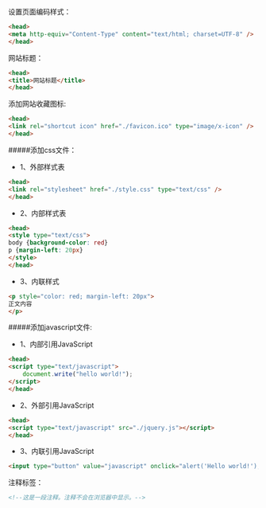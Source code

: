 设置页面编码样式：
```html
<head>
<meta http-equiv="Content-Type" content="text/html; charset=UTF-8" />
</head>
```
网站标题：
```html
<head>
<title>网站标题</title>
</head>
```
添加网站收藏图标:
```html
<head>
<link rel="shortcut icon" href="./favicon.ico" type="image/x-icon" />
</head>
```
#####添加css文件：   
 - 1、外部样式表

```html
<head>
<link rel="stylesheet" href="./style.css" type="text/css" />
</head>
```
 - 2、内部样式表

```html
<head>
<style type="text/css">
body {background-color: red}
p {margin-left: 20px}
</style>
</head>
```
 - 3、内联样式

```html
<p style="color: red; margin-left: 20px">
正文内容
</p>
```
#####添加javascript文件:
 - 1、内部引用JavaScript

```html
<head>
<script type="text/javascript">
	document.write("hello world!");
</script>
</head>
```
 - 2、外部引用JavaScript

```html
<head>
<script type="text/javascript" src="./jquery.js"></script>
</head>
```
 - 3、内联引用JavaScript

```html
<input type="button" value="javascript" onclick="alert('Hello world!');">
```
注释标签：
```html
<!--这是一段注释。注释不会在浏览器中显示。-->
```
